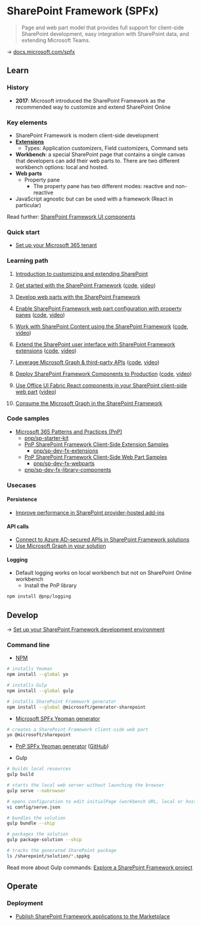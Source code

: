 # SharePoint Framework (SPFx)

> Page and web part model that provides full support for client-side SharePoint development, easy integration with SharePoint data, and extending Microsoft Teams.

→ [docs.microsoft.com/spfx](https://docs.microsoft.com/en-us/sharepoint/dev/spfx/sharepoint-framework-overview)

## Learn

### History

* **2017**: Microsoft introduced the SharePoint Framework as the recommended way to customize and extend SharePoint Online

### Key elements

* SharePoint Framework is modern client-side development
* [**Extensions**](https://docs.microsoft.com/en-us/sharepoint/dev/spfx/extensions/overview-extensions)
  * Types: Application customizers, Field customizers, Command sets
* **Workbench**: a special SharePoint page that contains a single canvas that developers can add their web parts to. There are two different workbench options: local and hosted.
* **Web parts**
  * Property pane
    * The property pane has two different modes: reactive and non-reactive
* JavaScript agnostic but can be used with a framework (React in particular)

Read further: [SharePoint Framework UI components](./spfx-ui-components.md)

### Quick start

* [Set up your Microsoft 365 tenant](https://docs.microsoft.com/en-us/sharepoint/dev/spfx/set-up-your-developer-tenant)

### Learning path

1. [Introduction to customizing and extending SharePoint](https://docs.microsoft.com/en-us/learn/modules/intro-sharepoint-framework/)

2. [Get started with the SharePoint Framework](https://docs.microsoft.com/en-us/learn/modules/sharepoint-spfx-get-started/) ([code](https://github.com/SharePoint/sp-dev-training-spfx-getting-started), [video](https://www.youtube.com/watch?v=_Pt5cnU4MpU&list=PLR9nK3mnD-OV-RPXQ3Lco845qoEy7VJoc))

3. [Develop web parts with the SharePoint Framework](https://docs.microsoft.com/fr-fr/learn/modules/sharepoint-spfx-web-parts/)

4. [Enable SharePoint Framework web part configuration with property panes](https://docs.microsoft.com/en-us/learn/modules/sharepoint-spfx-web-part-property-pane/) ([code](https://github.com/SharePoint/sp-dev-training-spfx-webpart-proppane), [video](https://www.youtube.com/watch?v=4QLY6z3RGug&list=PLR9nK3mnD-OV-RPXQ3Lco845qoEy7VJoc))

5. [Work with SharePoint Content using the SharePoint Framework](https://docs.microsoft.com/en-us/learn/modules/sharepoint-spfx-spcontent/) ([code](https://github.com/SharePoint/sp-dev-training-spfx-spcontent), [video](https://www.youtube.com/watch?v=0OiC7AzoCVI&list=PLR9nK3mnD-OV-RPXQ3Lco845qoEy7VJoc))

6. [Extend the SharePoint user interface with SharePoint Framework extensions](https://docs.microsoft.com/en-us/learn/modules/sharepoint-spfx-extensions/) ([code](https://github.com/SharePoint/sp-dev-training-spfx-extensions), [video](https://www.youtube.com/watch?v=85DlxhbIK9I&list=PLR9nK3mnD-OV-RPXQ3Lco845qoEy7VJoc))

7. [Leverage Microsoft Graph & third-party APIs](https://docs.microsoft.com/en-us/learn/modules/sharepoint-spfx-graph-3rd-party-apis/) ([code](https://github.com/SharePoint/sp-dev-training-spfx-graph-3rdpartyapis), [video](https://www.youtube.com/watch?v=0zVtDn0ckBM&list=PLR9nK3mnD-OV-RPXQ3Lco845qoEy7VJoc))

8. [Deploy SharePoint Framework Components to Production](https://docs.microsoft.com/en-us/learn/modules/sharepoint-spfx-deployment/?ns-enrollment-type=LearningPath&ns-enrollment-id=learn-m365.sharepoint-associate) ([code](https://github.com/SharePoint/sp-dev-training-spfx-deployment), [video](https://www.youtube.com/watch?v=DLi6ZviEIJ8))

9. [Use Office UI Fabric React components in your SharePoint client-side web part](https://docs.microsoft.com/en-us/sharepoint/dev/spfx/web-parts/get-started/use-fabric-react-components) ([video](https://www.youtube.com/watch?v=kNrYd8nYaZY))

10. [Consume the Microsoft Graph in the SharePoint Framework](https://docs.microsoft.com/en-us/sharepoint/dev/spfx/use-aad-tutorial)

### Code samples

* [Microsoft 365 Patterns and Practices (PnP)](https://pnp.github.io/)
  * [pnp/sp-starter-kit](https://github.com/pnp/sp-starter-kit)
  * [PnP SharePoint Framework Client-Side Extension Samples](https://pnp.github.io/sp-dev-fx-extensions/)
    * [pnp/sp-dev-fx-extensions](https://github.com/pnp/sp-dev-fx-extensions)
  * [PnP SharePoint Framework Client-Side Web Part Samples](https://pnp.github.io/sp-dev-fx-webparts/)
    * [pnp/sp-dev-fx-webparts](https://github.com/pnp/sp-dev-fx-webparts)
  * [pnp/sp-dev-fx-library-components](https://github.com/pnp/sp-dev-fx-library-components)

### Usecases

#### Persistence

* [Improve performance in SharePoint provider-hosted add-ins](https://docs.microsoft.com/en-us/sharepoint/dev/solution-guidance/improve-performance-in-sharepoint-provider-hosted-add-ins)

#### API calls

* [Connect to Azure AD-secured APIs in SharePoint Framework solutions](https://docs.microsoft.com/en-us/sharepoint/dev/spfx/use-aadhttpclient)
* [Use Microsoft Graph in your solution](https://docs.microsoft.com/en-us/sharepoint/dev/spfx/web-parts/get-started/using-microsoft-graph-apis)

#### Logging

* Default logging works on local workbench but not on SharePoint Online workbench
  * Install the PnP library

```bash
npm install @pnp/logging
```

## Develop

→ [Set up your SharePoint Framework development environment](https://docs.microsoft.com/en-us/sharepoint/dev/spfx/set-up-your-development-environment)

### Command line

* [NPM](./npm.md)

```bash
# installs Yeoman
npm install --global yo

# installs Gulp
npm install --global gulp

# installs SharePoint Framework generator
npm install --global @microsoft/generator-sharepoint
```

* [Microsoft SPFx Yeoman generator](https://www.npmjs.com/package/@microsoft/generator-sharepoint)

```bash
# creates a SharePoint Framework client-side web part
yo @microsoft/sharepoint
```

* [PnP SPFx Yeoman generator](https://pnp.github.io/generator-spfx/) ([GitHub](https://github.com/pnp/generator-spfx/))

* Gulp

```bash
# builds local resources
gulp build

# starts the local web server without launching the browser
gulp serve --nobrowser

# opens configuration to edit initialPage (workbench URL, local or hosted)
vi config/serve.json

# bundles the solution
gulp bundle --ship

# packages the solution
gulp package-solution --ship

# tracks the generated SharePoint package
ls /sharepoint/solution/*.sppkg
```

Read more about Gulp commands: [Explore a SharePoint Framework project](https://docs.microsoft.com/en-us/learn/modules/sharepoint-spfx-web-parts/2-explore-project)

## Operate

### Deployment

* [Publish SharePoint Framework applications to the Marketplace](https://docs.microsoft.com/en-us/sharepoint/dev/spfx/publish-to-marketplace-overview)
